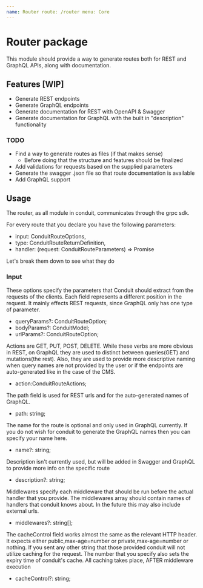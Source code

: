 ```yaml
---
name: Router route: /router menu: Core
---
```


# Router package

This module should provide a way to generate routes both for REST and GraphQL APIs, along with documentation.

## Features [WIP]

- Generate REST endpoints
- Generate GraphQL endpoints
- Generate documentation for REST with OpenAPI & Swagger
- Generate documentation for GraphQL with the built in "description" functionality

### TODO

- Find a way to generate routes as files (if that makes sense)
    - Before doing that the structure and features should be finalized
- Add validations for requests based on the supplied parameters
- Generate the swagger .json file so that route documentation is available
- Add GraphQL support

## Usage

The router, as all module in conduit, communicates through the grpc sdk.

For every route that you declare you have the following parameters:

- input: ConduitRouteOptions,
- type: ConduitRouteReturnDefinition,
- handler: (request: ConduitRouteParameters) => Promise<any>

Let's break them down to see what they do

### Input

These options specify the parameters that Conduit should extract
from the requests of the clients. Each field represents a different
position in the request. It mainly effects REST requests, since GraphQL
only has one type of parameter.

- queryParams?: ConduitRouteOption;
- bodyParams?: ConduitModel; 
- urlParams?: ConduitRouteOption; 

Actions are GET, PUT, POST, DELETE. While these verbs are more obvious in REST,
on GraphQL they are used to distinct between queries(GET) and mutations(the rest). Also,
they are used to provide more descriptive naming when query names are not provided by the user
or if the endpoints are auto-generated like in the case of the CMS.

- action:ConduitRouteActions;

The path field is used for REST urls and for the auto-generated names of GraphQL.

- path: string; 
  
The name for the route is optional and only used in GraphQL currently. If you
do not wish for conduit to generate the GraphQL names then you can specify your name here.
- name?: string; 

Description isn't currently used, but will be added in Swagger and GraphQL to provide more info on the specific route
- description?: string; 
  
Middlewares specify each middleware that should be run before the actual handler that you provide.
The middlewares array should contain names of handlers that conduit knows about.
In the future this may also include external urls.
- middlewares?: string[];
  
The cacheControl field works almost the same as the relevant HTTP header.
It expects either public,max-age=number or private,max-age=number or nothing.
If you sent any other string that those provided conduit will not utilize caching for the request.
The number that you specify also sets the expiry time of conduit's cache. All caching takes place,
AFTER middleware execution
- cacheControl?: string;
